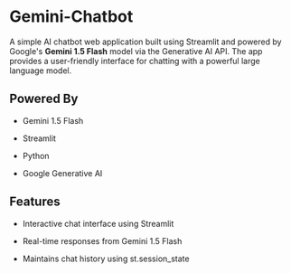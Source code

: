 # Gemini-Chatbot

A simple AI chatbot web application built using Streamlit and powered by Google's **Gemini 1.5 Flash** model via the Generative AI API. The app provides a user-friendly interface for chatting with a powerful large language model.

## Powered By
- Gemini 1.5 Flash

- Streamlit

- Python

- Google Generative AI 


## Features
- Interactive chat interface using Streamlit

- Real-time responses from Gemini 1.5 Flash

- Maintains chat history using st.session_state



